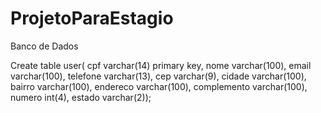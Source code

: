 # ProjetoParaEstagio

Banco de Dados 

Create table user(
cpf varchar(14) primary key,
nome varchar(100),
email varchar(100),
telefone varchar(13),
cep varchar(9),
cidade varchar(100),
bairro varchar(100),
endereco varchar(100),
complemento varchar(100),
numero int(4),
estado varchar(2));
